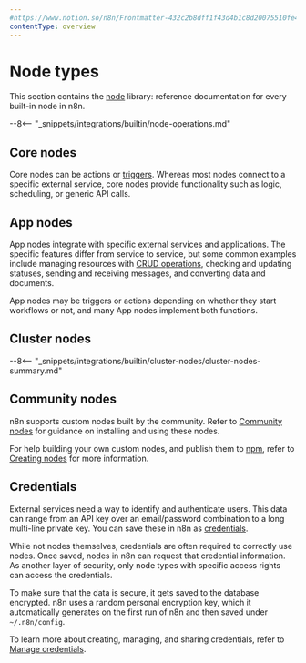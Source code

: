 ```yaml
---
#https://www.notion.so/n8n/Frontmatter-432c2b8dff1f43d4b1c8d20075510fe4
contentType: overview
---
```


# Node types

This section contains the [node](/glossary.md#node-n8n) library: reference documentation for every built-in node in n8n.

--8<-- "_snippets/integrations/builtin/node-operations.md"

## Core nodes

Core nodes can be actions or [triggers](/glossary.md#trigger-node-n8n). Whereas most nodes connect to a specific external service, core nodes provide functionality such as logic, scheduling, or generic API calls.

## App nodes

App nodes integrate with specific external services and applications. The specific features differ from service to service, but some common examples include managing resources with [CRUD operations](https://en.wikipedia.org/wiki/Create,_read,_update_and_delete), checking and updating statuses, sending and receiving messages, and converting data and documents.

App nodes may be triggers or actions depending on whether they start workflows or not, and many App nodes implement both functions.

## Cluster nodes

--8<-- "_snippets/integrations/builtin/cluster-nodes/cluster-nodes-summary.md"

## Community nodes

n8n supports custom nodes built by the community. Refer to [Community nodes](/integrations/community-nodes/installation/index.md) for guidance on installing and using these nodes.

For help building your own custom nodes, and publish them to [npm](https://www.npmjs.com/), refer to [Creating nodes](/integrations/creating-nodes/overview.md) for more information.

## Credentials

External services need a way to identify and authenticate users. This data can range from an API key over an email/password combination to a long multi-line private key. You can save these in n8n as [credentials](/glossary.md#credential-n8n).

While not nodes themselves, credentials are often required to correctly use nodes. Once saved, nodes in n8n can request that credential information. As another layer of security, only node types with specific access rights can access the credentials.

To make sure that the data is secure, it gets saved to the database encrypted. n8n uses a random personal encryption key, which it automatically generates on the first run of n8n and then saved under `~/.n8n/config`.

To learn more about creating, managing, and sharing credentials, refer to [Manage credentials](/credentials/index.md).
